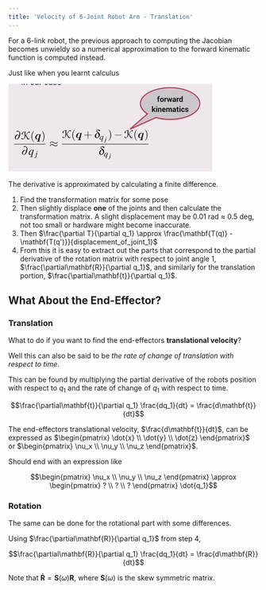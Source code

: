 ```yaml
---
title: 'Velocity of 6-Joint Robot Arm - Translation'
---
```


For a 6-link robot, the previous approach to computing the Jacobian becomes unwieldy so a numerical approximation to the forward kinematic function is computed instead.

Just like when you learnt calculus

![](images/3d-velocity-kinematics-03-approx.PNG)

The derivative is approximated by calculating a finite difference.

1. Find the transformation matrix for some pose
2. Then slightly displace **one** of the joints and then calculate the transformation matrix. A slight displacement may be 0.01 rad $\approx$ 0.5 deg, not too small or hardware might become inaccurate.
3. Then $\frac{\partial T}{\partial q_1} \approx \frac{\mathbf{T(q)} - \mathbf{T(q')}}{displacement_of_joint_1}$
4. From this it is easy to extract out the parts that correspond to the partial derivative of the rotation matrix with respect to joint angle 1, $\frac{\partial\mathbf{R}}{\partial q_1}$, and similarly for the translation portion, $\frac{\partial\mathbf{t}}{\partial q_1}$.

## What About the End-Effector?

### Translation

What to do if you want to find the end-effectors **translational velocity**?

Well this can also be said to be *the rate of change of translation with respect to time*.

This can be found by multiplying the partial derivative of the robots position with respect to $q_1$ and the rate of change of $q_1$ with respect to time.

$$\frac{\partial\mathbf{t}}{\partial q_1} \frac{dq_1}{dt} = \frac{d\mathbf{t}}{dt}$$

The end-effectors translational velocity, $\frac{d\mathbf{t}}{dt}$, can be expressed as $\begin{pmatrix} \dot{x} \\ \dot{y} \\ \dot{z} \end{pmatrix}$ or $\begin{pmatrix} \nu_x \\ \nu_y \\ \nu_z \end{pmatrix}$.

Should end with an expression like

$$\begin{pmatrix} \nu_x \\ \nu_y \\ \nu_z \end{pmatrix} \approx \begin{pmatrix} ? \\ ? \\ ? \end{pmatrix} \dot{q_1}$$

### Rotation

The same can be done for the rotational part with some differences.

Using $\frac{\partial\mathbf{R}}{\partial q_1}$ from step 4,

$$\frac{\partial\mathbf{R}}{\partial q_1} \frac{dq_1}{dt} = \frac{d\mathbf{R}}{dt}$$

Note that $\mathbf{\dot{R}}=\mathbf{S}(\omega)\mathbf{R}$, where $\mathbf{S}(\omega)$ is the skew symmetric matrix.
